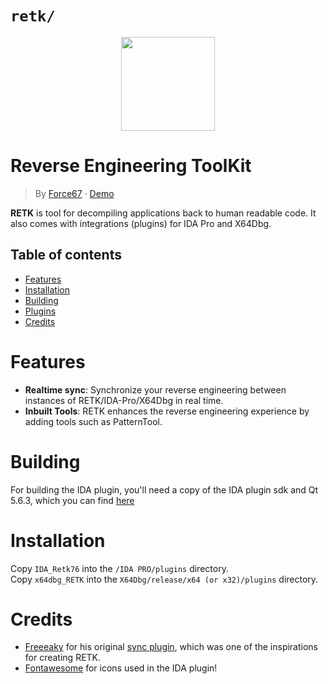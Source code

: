 # `retk/`
<p align="center"><img src="https://i.imgur.com/lOLpWuF.png" width="150" height="150"></p>

# **R**everse **E**ngineering **T**ool**K**it
> By [Force67](https://github.com/Force67) &middot; [Demo](https://i.imgur.com/pwlmRZx.png)
> 
**RETK** is tool for decompiling applications back to human readable code. 
It also comes with integrations (plugins) for IDA Pro and X64Dbg.

## Table of contents
- [Features](#features)
- [Installation](#installation)
- [Building](#building)
- [Plugins](#plugins)
- [Credits](#credits)

# Features

- **Realtime sync**: Synchronize your reverse engineering between instances of RETK/IDA-Pro/X64Dbg in real time.
- **Inbuilt Tools**: RETK enhances the reverse engineering experience by adding tools such as PatternTool.

# Building

For building the IDA plugin, you'll need a copy of the IDA plugin sdk and Qt 5.6.3, which you can find [here](https://download.qt.io/new_archive/qt/5.6/5.6.3/)

# Installation

Copy `IDA_Retk76` into the `/IDA PRO/plugins` directory. <br/>
Copy `x64dbg_RETK` into the `X64Dbg/release/x64 (or x32)/plugins` directory.

# Credits
* [Freeeaky](https://github.com/Freeeaky) for his original [sync plugin](https://github.com/Nomad-Group/IDASync), which was one of the inspirations for creating RETK.
* [Fontawesome](https://fontawesome.com) for icons used in the IDA plugin!
